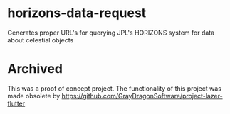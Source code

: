 # horizons-data-request
Generates proper URL's for querying JPL's HORIZONS system for data about celestial objects

# Archived
This was a proof of concept project. The functionality of this project was made obsolete by 
https://github.com/GrayDragonSoftware/project-lazer-flutter
